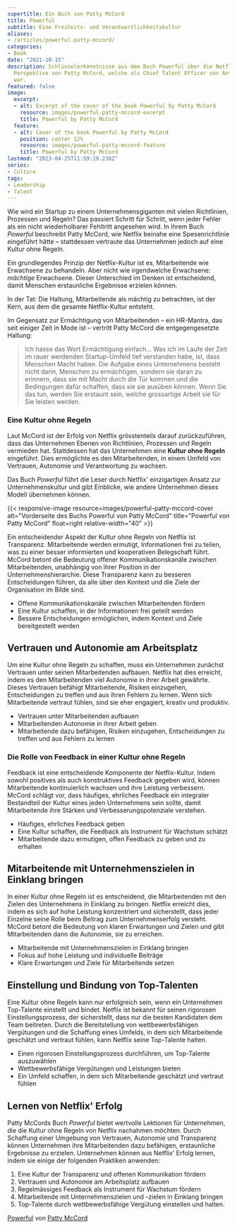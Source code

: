 ```yaml
---
supertitle: Ein Buch von Patty McCord
title: Powerful
subtitle: Eine Freiheits- und Verantwortlichkeitskultur
aliases:
- /articles/powerful-patty-mccord/
categories:
- Book
date: "2021-10-15"
description: Schlüsselerkenntnisse aus dem Buch Powerful über die Netflix-Kultur aus
  Perspektive von Patty McCord, welche als Chief Talent Officer von Anfang an dabei
  war.
featured: false
image:
  excerpt:
  - alt: Excerpt of the cover of the book Powerful by Patty McCord
    resource: images/powerful-patty-mccord-excerpt
    title: Powerful by Patty McCord
  feature:
  - alt: Cover of the book Powerful by Patty McCord
    position: center 12%
    resource: images/powerful-patty-mccord-feature
    title: Powerful by Patty McCord
lastmod: "2023-04-25T11:59:19.238Z"
series:
- Culture
tags:
- Leadership
- Talent
---
```


Wie wird ein Startup zu einem Unternehmensgiganten mit vielen Richtlinien, Prozessen und Regeln? Das passiert Schritt für Schritt, wenn jeder Fehler als ein nicht wiederholbarer Fehltritt angesehen wird. In ihrem Buch *Powerful* beschreibt Patty McCord, wie Netflix beinahe eine Spesenrichtlinie eingeführt hätte – stattdessen vertraute das Unternehmen jedoch auf eine Kultur ohne Regeln.

Ein grundlegendes Prinzip der Netflix-Kultur ist es, Mitarbeitende wie Erwachsene zu behandeln. Aber nicht wie irgendwelche Erwachsene: *mächtige* Erwachsene. Dieser Unterschied im Denken ist entscheidend, damit Menschen erstaunliche Ergebnisse erzielen können.

In der Tat: Die Haltung, Mitarbeitende als mächtig zu betrachten, ist der Kern, aus dem die gesamte Netflix-Kultur entsteht.

Im Gegensatz zur Ermächtigung von Mitarbeitenden – ein HR-Mantra, das seit einiger Zeit in Mode ist – vertritt Patty McCord die entgegengesetzte Haltung:

> Ich hasse das Wort Ermächtigung einfach...
> Was ich im Laufe der Zeit im rauer werdenden Startup-Umfeld tief verstanden habe, ist, dass Menschen Macht haben. Die Aufgabe eines Unternehmens besteht nicht darin, Menschen zu ermächtigen, sondern sie daran zu erinnern, dass sie mit Macht durch die Tür kommen und die Bedingungen dafür schaffen, dass sie sie ausüben können. Wenn Sie das tun, werden Sie erstaunt sein, welche grossartige Arbeit sie für Sie leisten werden.

### Eine Kultur ohne Regeln

Laut McCord ist der Erfolg von Netflix grösstenteils darauf zurückzuführen, dass das Unternehmen Ebenen von Richtlinien, Prozessen und Regeln vermieden hat. Stattdessen hat das Unternehmen eine **Kultur ohne Regeln** eingeführt. Dies ermöglichte es den Mitarbeitenden, in einem Umfeld von Vertrauen, Autonomie und Verantwortung zu wachsen.

Das Buch *Powerful* führt die Leser durch Netflix' einzigartigen Ansatz zur Unternehmenskultur und gibt Einblicke, wie andere Unternehmen dieses Modell übernehmen können.

{{< responsive-image resource=images/powerful-patty-mccord-cover alt="Vorderseite des Buchs Powerful von Patty McCord" title="Powerful von Patty McCord" float=right relative-width="40" >}}

Ein entscheidender Aspekt der Kultur ohne Regeln von Netflix ist Transparenz. Mitarbeitende werden ermutigt, Informationen frei zu teilen, was zu einer besser informierten und kooperativen Belegschaft führt. McCord betont die Bedeutung offener Kommunikationskanäle zwischen Mitarbeitenden, unabhängig von ihrer Position in der Unternehmenshierarchie. Diese Transparenz kann zu besseren Entscheidungen führen, da alle über den Kontext und die Ziele der Organisation im Bilde sind.

* Offene Kommunikationskanäle zwischen Mitarbeitenden fördern
* Eine Kultur schaffen, in der Informationen frei geteilt werden
* Bessere Entscheidungen ermöglichen, indem Kontext und Ziele bereitgestellt werden

## Vertrauen und Autonomie am Arbeitsplatz

Um eine Kultur ohne Regeln zu schaffen, muss ein Unternehmen zunächst Vertrauen unter seinen Mitarbeitenden aufbauen. Netflix hat dies erreicht, indem es den Mitarbeitenden viel Autonomie in ihrer Arbeit gewährte. Dieses Vertrauen befähigt Mitarbeitende, Risiken einzugehen, Entscheidungen zu treffen und aus ihren Fehlern zu lernen. Wenn sich Mitarbeitende vertraut fühlen, sind sie eher engagiert, kreativ und produktiv.

* Vertrauen unter Mitarbeitenden aufbauen
* Mitarbeitenden Autonomie in ihrer Arbeit geben
* Mitarbeitende dazu befähigen, Risiken einzugehen, Entscheidungen zu treffen und aus Fehlern zu lernen

### Die Rolle von Feedback in einer Kultur ohne Regeln

Feedback ist eine entscheidende Komponente der Netflix-Kultur. Indem sowohl positives als auch konstruktives Feedback gegeben wird, können Mitarbeitende kontinuierlich wachsen und ihre Leistung verbessern. McCord schlägt vor, dass häufiges, ehrliches Feedback ein integraler Bestandteil der Kultur eines jeden Unternehmens sein sollte, damit Mitarbeitende ihre Stärken und Verbesserungspotenziale verstehen.

* Häufiges, ehrliches Feedback geben
* Eine Kultur schaffen, die Feedback als Instrument für Wachstum schätzt
* Mitarbeitende dazu ermutigen, offen Feedback zu geben und zu erhalten

## Mitarbeitende mit Unternehmenszielen in Einklang bringen

In einer Kultur ohne Regeln ist es entscheidend, die Mitarbeitenden mit den Zielen des Unternehmens in Einklang zu bringen. Netflix erreicht dies, indem es sich auf hohe Leistung konzentriert und sicherstellt, dass jeder Einzelne seine Rolle beim Beitrag zum Unternehmenserfolg versteht. McCord betont die Bedeutung von klaren Erwartungen und Zielen und gibt Mitarbeitenden dann die Autonomie, sie zu erreichen.

* Mitarbeitende mit Unternehmenszielen in Einklang bringen
* Fokus auf hohe Leistung und individuelle Beiträge
* Klare Erwartungen und Ziele für Mitarbeitende setzen

## Einstellung und Bindung von Top-Talenten

Eine Kultur ohne Regeln kann nur erfolgreich sein, wenn ein Unternehmen Top-Talente einstellt und bindet. Netflix ist bekannt für seinen rigorosen Einstellungsprozess, der sicherstellt, dass nur die besten Kandidaten dem Team beitreten. Durch die Bereitstellung von wettbewerbsfähigen Vergütungen und die Schaffung eines Umfelds, in dem sich Mitarbeitende geschätzt und vertraut fühlen, kann Netflix seine Top-Talente halten.

* Einen rigorosen Einstellungsprozess durchführen, um Top-Talente auszuwählen
* Wettbewerbsfähige Vergütungen und Leistungen bieten
* Ein Umfeld schaffen, in dem sich Mitarbeitende geschätzt und vertraut fühlen

## Lernen von Netflix' Erfolg

Patty McCords Buch *Powerful* bietet wertvolle Lektionen für Unternehmen, die die Kultur ohne Regeln von Netflix nachahmen möchten. Durch Schaffung einer Umgebung von Vertrauen, Autonomie und Transparenz können Unternehmen ihre Mitarbeitenden dazu befähigen, erstaunliche Ergebnisse zu erzielen. Unternehmen können aus Netflix' Erfolg lernen, indem sie einige der folgenden Praktiken anwenden:

1. Eine Kultur der Transparenz und offenen Kommunikation fördern
2. Vertrauen und Autonomie am Arbeitsplatz aufbauen
3. Regelmässiges Feedback als Instrument für Wachstum fördern
4. Mitarbeitende mit Unternehmenszielen und -zielen in Einklang bringen
5. Top-Talente durch wettbewerbsfähige Vergütung einstellen und halten.

[Powerful](https://www.amazon.com/gp/product/1939714095/ref=as_li_qf_asin_il_tl?ie=UTF8&tag=shzq-20&creative=9325&linkCode=as2&creativeASIN=1939714095&linkId=3ce451cff42bcc42556435240d94dc3c 'Affiliate-Link, um das Buch bei Amazon zu kaufen') von [Patty McCord](https://pattymccord.com 'Professionelle Website von Patty McCord')
